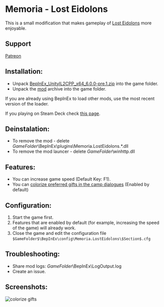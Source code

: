 # Memoria - Lost Eidolons
This is a small modification that makes gameplay of [Lost Eidolons](https://store.steampowered.com/app/1580520/Lost_Eidolons/) more enjoyable. 

## Support
[Patreon](https://www.patreon.com/Albeoris?fan_landing=true)

## Installation:
- Unpack [BepInEx_UnityIL2CPP_x64_6.0.0-pre.1.zip](https://github.com/Albeoris/Memoria.LostEidolons/releases/download/v2022.11.09/BepInEx_UnityIL2CPP_x64_6.0.0-pre.1.zip) into the game folder.
- Unpack the [mod](https://github.com/Albeoris/Memoria.LostEidolons/releases/download/v2022.11.09/Memoria.LostEidolons.Steam_v2022.11.09.zip) archive into the game folder.

If you are already using BepInEx to load other mods, use the most recent version of the loader.

If you playing on Steam Deck check [this page](https://github.com/Albeoris/Memoria.FFPR/wiki/Steam-Deck).

## Deinstalation:
- To remove the mod - delete $GameFolder$\BepInEx\plugins\Memoria.LostEidolons.*.dll
- To remove the mod launcer - delete $GameFolder$\winhttp.dll

## Features:

- You can increase game speed (Default Key: F1).
- You can [colorize preferred gifts in the camp dialogues](https://github.com/Albeoris/Memoria.LostEidolons/wiki/Features-Camp.Activities.Gifts.cfg) (Enabled by default)

## Configuration:

1. Start the game first.
2. Features that are enabled by default (for example, increasing the speed of the game) will already work.
3. Close the game and edit the configuration file `$GameFolder$\BepInEx\config\Memoria.LostEidolons\$Section$.cfg`
   
## Troubleshooting:

- Share mod logs: $GameFolder$\BepInEx\LogOutput.log
- Create an issue.

## Screenshots:

![colorize gifts](https://user-images.githubusercontent.com/4787832/200923728-47e7d174-4a29-4d4e-9c0d-1157e26634fb.png)
